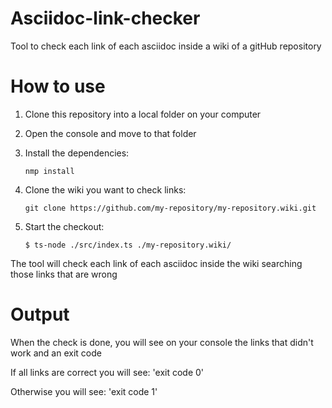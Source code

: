 # Asciidoc-link-checker
Tool to check each link of each asciidoc inside a wiki of a gitHub repository
# How to use
1. Clone this repository into a local folder on your computer
2. Open the console and move to that folder
3. Install the dependencies:

	`nmp install`

4. Clone the wiki you want to check links:

	`git clone https://github.com/my-repository/my-repository.wiki.git`

5. Start the checkout:

	`$ ts-node ./src/index.ts ./my-repository.wiki/`

The tool will check each link of each asciidoc inside the wiki searching those links that are wrong
# Output
When the check is done, you will see on your console the links that didn't work and an exit code

If all links are correct you will see:
'exit code 0'

Otherwise you will see:
'exit code 1' 
